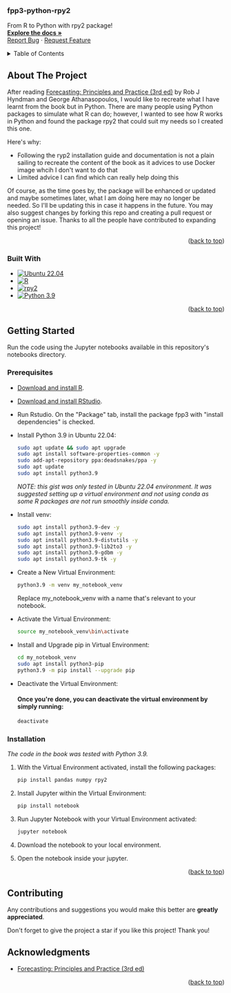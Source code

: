 <a id="readme-top"></a>


<!-- PROJECT LOGO -->
<br />
<div align="left">
  <a href="https://github.com/franfcwong/fpp3-python-rpy2">
  </a>

  <h3 align="left">fpp3-python-rpy2</h3>

  <p align="left">
    From R to Python with rpy2 package!
    <br />
    <a href="https://github.com/franfcwong/fpp3-python-rpy2"><strong>Explore the docs »</strong></a>
    <br />
    <a href="https://github.com/franfcwong/fpp3-python-rpy2/issues/new?labels=bug&template=bug-report---.md">Report Bug</a>
    ·
    <a href="https://github.com/franfcwong/fpp3-python-rpy2/issues/new?labels=enhancement&template=feature-request---.md">Request Feature</a>
  </p>
</div>



<!-- TABLE OF CONTENTS -->
<details>
  <summary>Table of Contents</summary>
  <ol>
    <li>
      <a href="#about-the-project">About The Project</a>
      <ul>
        <li><a href="#built-with">Built With</a></li>
      </ul>
    </li>
    <li>
      <a href="#getting-started">Getting Started</a>
      <ul>
        <li><a href="#prerequisites">Prerequisites</a></li>
        <li><a href="#installation">Installation</a></li>
      </ul>
    </li>
    <li><a href="#contributing">Contributing</a></li>
    <li><a href="#acknowledgments">Acknowledgments</a></li>
  </ol>
</details>



<!-- ABOUT THE PROJECT -->
## About The Project

After reading <a href="https://otexts.com/fpp3/index.html">Forecasting: Principles and Practice (3rd ed)</a> by Rob J Hyndman and George Athanasopoulos, I would like to recreate what I have learnt from the book but in Python. There are many people using Python packages to simulate what R can do; however, I wanted to see how R works in Python and found the package rpy2 that could suit my needs so I created this one.

Here's why:
* Following the ryp2 installation guide and documentation is not a plain sailing to recreate the content of the book as it advices to use Docker image whcih I don't want to do that
* Limited advice I can find which can really help doing this

Of course, as the time goes by, the package will be enhanced or updated and maybe sometimes later, what I am doing here may no longer be needed. So I'll be updating this in case it happens in the future. You may also suggest changes by forking this repo and creating a pull request or opening an issue. Thanks to all the people have contributed to expanding this project!

<p align="right">(<a href="#readme-top">back to top</a>)</p>



### Built With

* [![Ubuntu 22.04][Ubuntu.io]][Ubuntu-url]
* [![R][R.io]][R-url]
* [![rpy2][rpy2.io]][rpy2-url]
* [![Python 3.9][Python.io]][Python-url]

<p align="right">(<a href="#readme-top">back to top</a>)</p>



<!-- GETTING STARTED -->
## Getting Started

Run the code using the Jupyter notebooks available in this repository's notebooks directory.

### Prerequisites

- <a href="https://cran.r-project.org">Download and install R</a>.

- <a href="https://bit.ly/rstudiodownload">Download and install RStudio</a>.

- Run Rstudio. On the "Package" tab, install the package fpp3 with "install dependencies" is checked.

- Install Python 3.9 in Ubuntu 22.04:
  ```bash
  sudo apt update && sudo apt upgrade
  sudo apt install software-properties-common -y
  sudo add-apt-repository ppa:deadsnakes/ppa -y
  sudo apt update
  sudo apt install python3.9
  ```
  _NOTE: this gist was only tested in Ubuntu 22.04 environment. It was suggested setting up a virtual environment and not using conda as some R packages are not run smoothly inside conda._

- Install venv:
  ```bash
  sudo apt install python3.9-dev -y
  sudo apt install python3.9-venv -y
  sudo apt install python3.9-distutils -y
  sudo apt install python3.9-lib2to3 -y
  sudo apt install python3.9-gdbm -y
  sudo apt install python3.9-tk -y 
  ```
- Create a New Virtual Environment:
  ```bash
  python3.9 -m venv my_notebook_venv
  ```
  Replace my_notebook_venv with a name that's relevant to your notebook.
- Activate the Virtual Environment:
  ```bash
  source my_notebook_venv\bin\activate
  ```
- Install and Upgrade pip in Virtual Environment:
  ```bash
  cd my_notebook_venv
  sudo apt install python3-pip
  python3.9 -m pip install --upgrade pip
  ```
- Deactivate the Virtual Environment:
  #### Once you're done, you can deactivate the virtual environment by simply running:
  ```bash
  deactivate
  ```  

### Installation

_The code in the book was tested with Python 3.9._

1. With the Virtual Environment activated, install the following packages:
   ```bash
   pip install pandas numpy rpy2
   ```
2. Install Jupyter within the Virtual Environment:
   ```bash
   pip install notebook
   ```
3. Run Jupyter Notebook with your Virtual Environment activated:
   ```bash
   jupyter notebook
   ```
4. Download the notebook to your local environment.
   
5. Open the notebook inside your jupyter.

<p align="right">(<a href="#readme-top">back to top</a>)</p>




<!-- CONTRIBUTING -->
## Contributing

Any contributions and suggestions you would make this better are **greatly appreciated**.

Don't forget to give the project a star if you like this project! Thank you!



<!-- ACKNOWLEDGMENTS -->
## Acknowledgments

* [Forecasting: Principles and Practice (3rd ed)](https://otexts.com/fpp3/index.html)

<p align="right">(<a href="#readme-top">back to top</a>)</p>



<!-- MARKDOWN LINKS & IMAGES -->
<!-- https://www.markdownguide.org/basic-syntax/#reference-style-links -->
[product-screenshot]: images/screenshot.png
[Ubuntu.io]: https://img.shields.io/badge/Ubuntu-E95420?logo=ubuntu&logoColor=white
[Ubuntu-url]: https://releases.ubuntu.com/jammy/
[rpy2-url]: https://pypi.org/project/rpy2
[rpy2.io]: https://img.shields.io/badge/PyPI.rpy2-3775A9?logo=pypi&logoColor=fff
[R-url]: https://r-project.org/
[R.io]: https://img.shields.io/badge/R-276DC3?style=flat&logo=r&logoColor=white
[Python.io]: https://img.shields.io/badge/Python-3776AB?style=flat&logo=python&logoColor=white
[Python-url]: https://www.python.org/
